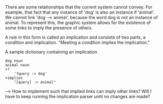 There are some relationships that the current system cannot convey. For example, that fact that any instance of 'dog' is also an instance if 'animal'. We cannot link 'dog --> animal', because the word dog is not an instance of animal. To represent this, the graphic system allows for the existence of some links to imply the presence of others. 

A rule in this form is called an implication and consists of two parts, a condition and implication. "Meeting a condition implies the implication." 


A sample dictionary containing an implication

	dog noun
	animal noun
	+?
		'?query -> dog'
	+implies
		"[query] -> animal"
		
		
--> How to implement such that implied links can imply other links? 
	Will I have to keep running the implication parser until no changes are made? 
